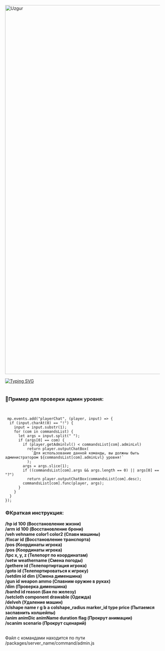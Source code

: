 <img align="center" src="https://myozzy.me/github/adminc.jpg" alt="Uzgur" min-height="200" width="1200" />
<br>

[![Typing SVG](https://readme-typing-svg.herokuapp.com?size=40&color=ED15F7&center=true&width=1200&height=150&lines=RageMP+%D0%B0%D0%B4%D0%BC%D0%B8%D0%BD+%D0%BA%D0%BE%D0%BC%D0%B0%D0%BD%D0%B4%D1%8B;(%D0%A1%D0%B5%D1%80%D0%B2%D0%B5%D1%80%D0%BD%D1%8B%D0%B5+%D0%BA%D0%BE%D0%BC%D0%B0%D0%BD%D0%B4%D1%8B);%D0%B1%D0%B5%D0%B7+%D0%BF%D1%80%D0%BE%D0%B2%D0%B5%D1%80%D0%BA%D0%B8+%D1%83%D1%80%D0%BE%D0%B2%D0%BD%D1%8F+%D0%B0%D0%B4%D0%BC%D0%B8%D0%BD%D0%B0)](https://git.io/typing-svg)
<br><br>


<h3 align="left">📝Пример для проверки админ уровня:</h3><br>

```
 mp.events.add("playerChat", (player, input) => {
  if (input.charAt(0) == "!") {
    input = input.substr(1);
    for (com in commandsList) {
      let args = input.split(" ");
      if (args[0] == com) {
        if (player.getAdminlvl() < commandsList[com].adminLvl)
          return player.outputChatBox(
            `Для использование данной команды, вы должны быть администратором ${commandsList[com].adminLvl} уровня!`
          );
        args = args.slice(1);
        if ((commandsList[com].args && args.length == 0) || args[0] == "?")
          return player.outputChatBox(commandsList[com].desc);
        commandsList[com].func(player, args);
      }
    }
  }
});
```

<h3 align="left">⚙️Краткая инструкция:</h3>
<p align="left">
<b>
/hp id 100 (Восстановление жизни)<br>
/arm id 100 (Восстановление брони)<br>
/veh vehname color1 color2 (Спавн машины)<br>
/fixcar id (Восстановление транспорта)<br>
/pos (Координаты игрока)<br>
/pos (Координаты игрока)<br>
/tpc x, y, z (Телепорт по координатам)<br>
/setw weathername (Смена погоды)<br>
/gethere id (Телепортиртация игрока)<br>
/goto id (Телепортироваться к игроку)<br>
/setdim id dim (/Смена дименшина)<br>
/gun id weapon ammo (Спавним оружие в руках)<br>
/dim (Проверка дименшина)<br>
/banhd id reason (Бан по железу)<br>
/setcloth component drawable (Одежда)<br>
/delveh (Удаление машин)<br>
/clshape name r g b a colshape_radius marker_id type price (Пытаемся заспавнить колшейпы)<br>
/anim animDic animName duration flag (Прокрут анимации)<br>
/scanim scenario (Прокрут сценарий)<br></b>
</p><br>
Файл с командами находится по пути /packages/server_name/command/admin.js



